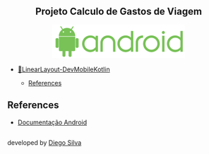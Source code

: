 <h2 align="center">Projeto Calculo de Gastos de Viagem</h2>

<p align = "center">
<img src="https://github.com/diegobsilva10/LinearLayout-DevMobileKotlin/blob/main/app/src/main/res/drawable-v24/png.png?raw=true" width="300px"/>
</p>

- [📔LinearLayout-DevMobileKotlin](#-LinearLayout-DevMobileKotlin)

    - [References](#References)



## References

- [Documentação Android]()

##


developed by [Diego Silva](https://www.linkedin.com/in/diego-silva-2479711a7/)
